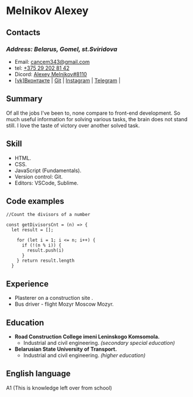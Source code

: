 # Melnikov Alexey 
## Contacts         
###  *Address: Belarus, Gomel, st.Sviridova*
+ Email: cancem343@gmail.com
+ tel: [+375 29 202 81 42]()
+ Dicord: [Alexey Melnikov#8110]()
+ [[vk]Вконтакте](https://vk.com/id156827295) | [Git](https://github.com/Mitsuhitomeow) | [Instagram](https://vk.com/away.php?to=https%3A%2F%2Finstagram.com%2Fmitsuhito_meow%3Figshid%3DYmMyMTA2M2Y%3D&cc_key=) | [Telegram](https://t.me/Hatiko24) |


## Summary
Of all the jobs I've been to, none compare to front-end development. So much useful information for solving various tasks, the brain does not stand still. I love the taste of victory over another solved task.


## Skill
+ HTML.
+ CSS.
+ JavaScript (Fundamentals).
+ Version control: Git.
+ Editors: VSCode, Sublime.
## Code examples
```
//Count the divisors of a number

const getDivisorsCnt = (n) => {
  let result = [];
  
    for (let i = 1; i <= n; i++) {
      if (!(n % i)) {
        result.push(i)
      }      
    } return result.length
  }
```
## Experience
+ Plasterer on a construction site .
+ Bus driver - flight Mozyr Moscow Mozyr.

## Education
+ **Road Construction College imeni Leninskogo Komsomola.**
  * Industrial and civil engineering. *(secondary special education)*
+ **Belarusian State University of Transport.**
  * Industrial and civil engineering. *(higher education)*
  
## English language
A1 (This is knowledge left over from school)